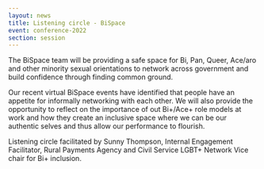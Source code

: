 ```yaml
---
layout: news
title: Listening circle - BiSpace
event: conference-2022
section: session
---
```

The BiSpace team will be providing a safe space for Bi, Pan, Queer, Ace/aro and other minority sexual orientations to network across government and build confidence through finding common ground.

Our recent virtual BiSpace events have identified that people have an appetite for informally networking with each other. We will also provide the opportunity to reflect on the importance of out Bi+/Ace+ role models at work and how they create an inclusive space where we can be our authentic selves and thus allow our performance to flourish.

Listening circle facilitated by Sunny Thompson, Internal Engagement Facilitator, Rural Payments Agency and Civil Service LGBT+ Network Vice chair for Bi+ inclusion.